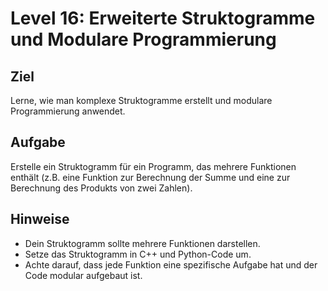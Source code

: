 # Level 16: Erweiterte Struktogramme und Modulare Programmierung

## Ziel

Lerne, wie man komplexe Struktogramme erstellt und modulare Programmierung anwendet.

## Aufgabe

Erstelle ein Struktogramm für ein Programm, das mehrere Funktionen enthält (z.B. eine Funktion zur Berechnung der Summe und eine zur Berechnung des Produkts von zwei Zahlen).

## Hinweise

- Dein Struktogramm sollte mehrere Funktionen darstellen.
- Setze das Struktogramm in C++ und Python-Code um.
- Achte darauf, dass jede Funktion eine spezifische Aufgabe hat und der Code modular aufgebaut ist.
